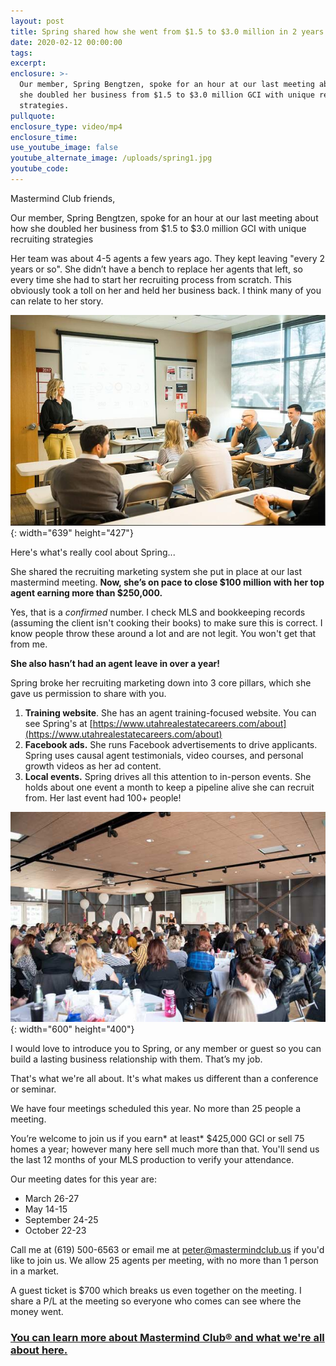 ```yaml
---
layout: post
title: Spring shared how she went from $1.5 to $3.0 million in 2 years
date: 2020-02-12 00:00:00
tags:
excerpt:
enclosure: >-
  Our member, Spring Bengtzen, spoke for an hour at our last meeting about how
  she doubled her business from $1.5 to $3.0 million GCI with unique recruiting
  strategies.
pullquote:
enclosure_type: video/mp4
enclosure_time:
use_youtube_image: false
youtube_alternate_image: /uploads/spring1.jpg
youtube_code:
---
```


Mastermind Club friends,

Our member, Spring Bengtzen, spoke for an hour at our last meeting about how she doubled her business from $1.5 to $3.0 million GCI with unique recruiting strategies&nbsp;

Her team was about 4-5 agents a few years ago. They kept leaving "every 2 years or so". She didn’t have a bench to replace her agents that left, so every time she had to start her recruiting process from scratch. This obviously took a toll on her and held her business back. I think many of you can relate to her story.

![](/uploads/spring1.jpg){: width="639" height="427"}

Here's what's really cool about Spring...

She shared the recruiting marketing system she put in place at our last mastermind meeting.&nbsp;**Now, she’s on pace to close $100 million with her top agent earning more than $250,000.**

Yes, that is a&nbsp;*confirmed*&nbsp;number. I check MLS and bookkeeping records (assuming the client isn't cooking their books) to make sure this is correct. I know people throw these around a lot and are not legit. You won't get that from me.

**She also hasn’t had an agent leave in over a year\!**

Spring broke her recruiting marketing down into 3 core pillars, which she gave us permission to share with you.

1. **Training website**. She has an agent training-focused website. You can see Spring's at&nbsp;[https://www.utahrealestatecareers.com/about](https://www.utahrealestatecareers.com/about)
2. **Facebook ads.**&nbsp;She runs Facebook advertisements to drive applicants. Spring uses causal agent testimonials, video courses, and personal growth videos as her ad content.&nbsp;
3. **Local events.**&nbsp;Spring drives all this attention to in-person events. She holds about one event a month to keep a pipeline alive she can recruit from. Her last event had 100+ people\!

![](/uploads/spring2.jpg){: width="600" height="400"}

I would love to introduce you to Spring, or any member or guest so you can build a lasting business relationship with them. That’s my job.

That's what we're all about. It's what makes us different than a conference or seminar.&nbsp;

We have four meetings scheduled this year. No more than 25 people a meeting.

You’re welcome to join us if you earn*&nbsp;at least*&nbsp;$425,000 GCI or sell 75 homes a year; however many here sell much more than that. You'll send us the last 12 months of your MLS production to verify your attendance.

Our meeting dates for this year are:

* March 26-27
* May 14-15
* September 24-25
* October 22-23

Call me at (619) 500-6563 or email me at&nbsp;[peter@mastermindclub.us](mailto:peter@mastermindclub.us)&nbsp;if you'd like to join us. We allow 25 agents per meeting, with no more than 1 person in a market.

A guest ticket is $700 which breaks us even together on the meeting. I share a P/L at the meeting so everyone who comes can see where the money went.

### [You can learn more about Mastermind Club&reg; and what we're all about here.](http://www.mastermindclub.us/)